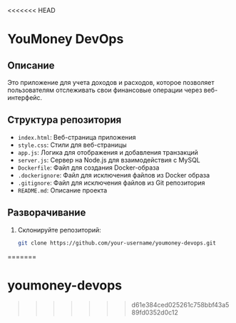 <<<<<<< HEAD
# YouMoney DevOps

## Описание
Это приложение для учета доходов и расходов, которое позволяет пользователям отслеживать свои финансовые операции через веб-интерфейс.

## Структура репозитория
- `index.html`: Веб-страница приложения
- `style.css`: Стили для веб-страницы
- `app.js`: Логика для отображения и добавления транзакций
- `server.js`: Сервер на Node.js для взаимодействия с MySQL
- `Dockerfile`: Файл для создания Docker-образа
- `.dockerignore`: Файл для исключения файлов из Docker образа
- `.gitignore`: Файл для исключения файлов из Git репозитория
- `README.md`: Описание проекта

## Разворачивание
1. Склонируйте репозиторий:
   ```bash
   git clone https://github.com/your-username/youmoney-devops.git

=======
# youmoney-devops
>>>>>>> d61e384ced025261c758bbf43a589fd0352d0c12

